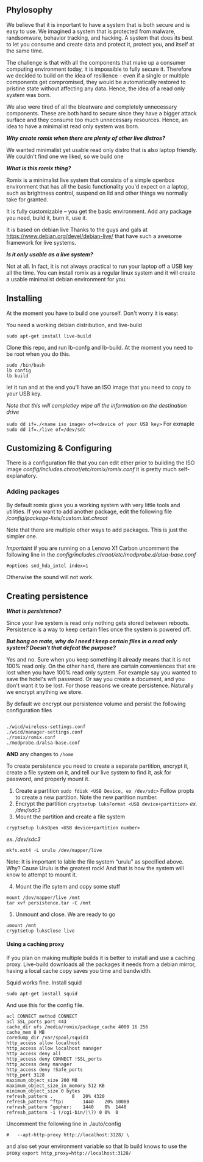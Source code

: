 ## Phylosophy
We believe that it is important to have a system  that is both secure and is easy to use. We imagined a system that is protected from malware, randsomware, behavior tracking, and hacking. A system that does its best to let you consume and create data and protect it, protect you, and itself at the same time. 

The challenge is that with all the components that make up a consumer computing environment today, it is impossible to fully secure it. Therefore we decided to build on the idea of resilience - even if a single or multiple components get compromised, they would be automatically restored to pristine state without affecting any data. Hence, the idea of a read only system was born. 

We also were tired of all the bloatware and completely unnecessary components. These are both hard to secure since they have a bigger attack surface and  they consume too much unnecessary resources. Hence, an idea to have a minimalist read only system was born.


**_Why create romix when there are plenty of other live distros?_**

We wanted minimalist yet usable read only distro that is also laptop friendly. We couldn't find one we liked, so we build one

**_What is this romix thing?_**

Romix is a minimalist live system that consists of a simple openbox environment that has all the basic functionality you'd expect on a laptop, such as brightness control, suspend on lid and other things we normally take for granted.

It is fully customizable – you get the basic environment. Add any package you need, build it, burn it, use it.

It is based on debian live Thanks to the guys and gals at https://www.debian.org/devel/debian-live/ that have such a awesome framework for live systems. 

**_Is it only usable as a live system?_**

Not at all. In fact, it is not always practical to run your laptop off a USB key all the time. You can install romix as a regular linux system and it will create a usable minimalist debian environment for you. 

## Installing
At the moment you have to build one yourself. Don't worry it is easy:

You need a working debian distribution, and live-build

```sudo apt-get install live-build```

Clone this repo, and run lb-confg and lb-build. At the moment you need to be root when you do this.

```
sudo /bin/bash
lb config
lb build
```

let it run and at the end you'll have an ISO image that you need to copy to your USB key. 

*Note that this will completley wipe all the information on the destination drive*

```sudo dd if=./<name iso image> of=<device of your USB key>```
For exmaple 
```sudo dd if=./live of=/dev/sdc```


## Customizing & Configuring
There is a configuration file that you can edit ether prior to building the ISO image  _config/includes.chroot/etc/romix/romix.conf_ it is pretty much self-explanatory. 

### Adding packages
By default romix gives you a working system with very little tools and utilities. If you want to add another package, edit the following file _/config/package-lists/custom.list.chroot_ 

Note that there are multiple other ways to add packages. This is just the simpler one. 

*Importaint* if you are running on a Lenovo X1 Carbon uncomment the following line in the _config/includes.chroot/etc/modprobe.d/alsa-base.conf_

```
#options snd_hda_intel index=1
```
Otherwise the sound will not work.


## Creating persistence

**_What is persistence?_**

Since your live system is read only nothing gets stored between reboots. Persistence is a way to keep certain files once the system is powered off.

**_But hang on mate, why do I need t keep certain files in a read only system? Doesn't that defeat the purpose?_**

Yes and no. Sure when you keep something it already means that it is not 100% read only. On the other hand, there are certain conveniences that are lost when you have 100% read only system. For example say you wanted to save the hotel's wifi password. Or say you create a document, and you don't want it to be lost. For those reasons we create persistence. Naturally we encrypt anything we store.

  
By default we encrypt our persistence volume and persist the following configuration files

```

./wicd/wireless-settings.conf
./wicd/manager-settings.conf
./romix/romix.conf
./modprobe.d/alsa-base.conf
```

**AND** any changes to ```/home```


To create persistence you need to create a separate partition, encrypt it, create a file system on it, and tell our live system to find it, ask for password, and properly mount it.

1. Create a partition
```sudo fdisk <USB Device, ex /dev/sdc>```
Follow propts to create a new partition. Note the new partition number.
2. Encrypt the partition 
```cryptsetup luksFormat <USB device+partition>``` _ex. /dev/sdc3_
3. Mount the partition and create a file system
```
cryptsetup luksOpen <USB device+partition number>
``` 
_ex. /dev/sdc3_
```
mkfs.ext4 -L urulu /dev/mapper/live
```
Note: It is important to lable the file system “urulu” as specified above. Why? Cause Urulu is the greatest rock! And that is how the system will know to attempt to mount it.

4. Mount the ifle sytem and copy some stuff
```
mount /dev/mapper/live /mnt
tar xvf persistence.tar -C /mnt
```

5. Unmount and close. We are ready to go
```
umount /mnt
cryptsetup luksClose live
```

#### Using a caching proxy
If you plan on making multiple builds it is better to install and use a caching proxy. Live-build downloads all the packages it needs from a debian mirror, having a local cache copy saves you time and bandwidth.

Squid works fine. Install squid

```sudo apt-get install squid```

And use this for the config file. 

```
acl CONNECT method CONNECT
acl SSL_ports port 443
cache_dir ufs /media/romix/package_cache 4000 16 256
cache_mem 8 MB
coredump_dir /var/spool/squid3
http_access allow localhost
http_access allow localhost manager
http_access deny all
http_access deny CONNECT !SSL_ports
http_access deny manager
http_access deny !Safe_ports
http_port 3128
maximum_object_size 200 MB
maximum_object_size_in_memory 512 KB
minimum_object_size 0 bytes
refresh_pattern .		0	20%	4320
refresh_pattern ^ftp:		1440	20%	10080
refresh_pattern ^gopher:	1440	0%	1440
refresh_pattern -i (/cgi-bin/|\?) 0	0%	0
```

Uncomment the following line in ./auto/config

```
#	--apt-http-proxy http://localhost:3128/ \
```

and also set your environment variable so that lb build knows to use the proxy
```export http_proxy=http://localhost:3128/```

